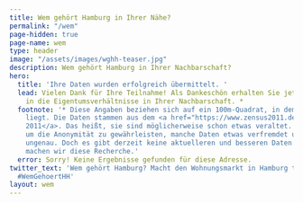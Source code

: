 ```yaml
---
title: Wem gehört Hamburg in Ihrer Nähe?
permalink: "/wem"
page-hidden: true
page-name: wem
type: header
image: "/assets/images/wghh-teaser.jpg"
description: Wem gehört Hamburg in Ihrer Nachbarschaft?
hero:
  title: 'Ihre Daten wurden erfolgreich übermittelt. '
  lead: Vielen Dank für Ihre Teilnahme! Als Dankeschön erhalten Sie jetzt einen Einblick
    in die Eigentumsverhältnisse in Ihrer Nachbarschaft. *
  footnote: '* Diese Angaben beziehen sich auf ein 100m-Quadrat, in dem Ihre Adresse
    liegt. Die Daten stammen aus dem <a href="https://www.zensus2011.de/SharedDocs/Aktuelles/Ergebnisse/DemografischeGrunddaten.html?nn=3065474">Zensus
    2011</a>. Das heißt, sie sind möglicherweise schon etwas veraltet. Außerdem wurden,
    um die Anonymität zu gewährleisten, manche Daten etwas verfremdet und sind daher
    ungenau. Doch es gibt derzeit keine aktuelleren und besseren Daten. Auch deshalb
    machen wir diese Recherche.'
  error: Sorry! Keine Ergebnisse gefunden für diese Adresse.
twitter_text: 'Wem gehört Hamburg? Macht den Wohnungsmarkt in Hamburg transparenter.
  #WemGehoertHH'
layout: wem
---
```


